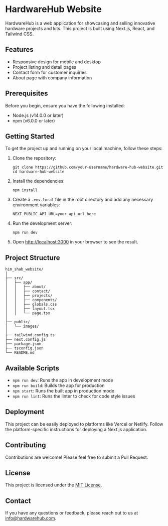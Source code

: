 # HardwareHub Website

HardwareHub is a web application for showcasing and selling innovative hardware projects and kits. This project is built using Next.js, React, and Tailwind CSS.

## Features

- Responsive design for mobile and desktop
- Project listing and detail pages
- Contact form for customer inquiries
- About page with company information

## Prerequisites

Before you begin, ensure you have the following installed:
- Node.js (v14.0.0 or later)
- npm (v6.0.0 or later)

## Getting Started

To get the project up and running on your local machine, follow these steps:

1. Clone the repository:
   ```
   git clone https://github.com/your-username/hardware-hub-website.git
   cd hardware-hub-website
   ```

2. Install the dependencies:
   ```
   npm install
   ```

3. Create a `.env.local` file in the root directory and add any necessary environment variables:
   ```
   NEXT_PUBLIC_API_URL=your_api_url_here
   ```

4. Run the development server:
   ```
   npm run dev
   ```

5. Open [http://localhost:3000](http://localhost:3000) in your browser to see the result.

## Project Structure

```
him_shab_website/
│
├── src/
│   ├── app/
│   │   ├── about/
│   │   ├── contact/
│   │   ├── projects/
│   │   ├── components/
│   │   ├── globals.css
│   │   ├── layout.tsx
│   │   └── page.tsx
│
├── public/
│   └── images/
│
├── tailwind.config.ts
├── next.config.js
├── package.json
├── tsconfig.json
└── README.md
```

## Available Scripts

- `npm run dev`: Runs the app in development mode
- `npm run build`: Builds the app for production
- `npm start`: Runs the built app in production mode
- `npm run lint`: Runs the linter to check for code style issues

## Deployment

This project can be easily deployed to platforms like Vercel or Netlify. Follow the platform-specific instructions for deploying a Next.js application.

## Contributing

Contributions are welcome! Please feel free to submit a Pull Request.

## License

This project is licensed under the [MIT License](LICENSE).

## Contact

If you have any questions or feedback, please reach out to us at info@hardwarehub.com.